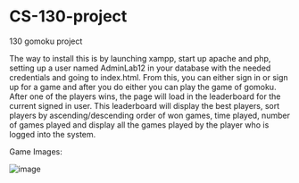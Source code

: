 # CS-130-project

130 gomoku project

The way to install this is by launching xampp, start up apache and php, setting up a user named AdminLab12 in your database with the needed credentials and going to index.html. From this, you can either sign in or sign up for a game and after you do either you can play the game of gomoku. After one of the players wins, the page will load in the leaderboard for the current signed in user. This leaderboard will display the best players, sort players by ascending/descending order of won games, time played, number of games played and display all the games played by the player who is logged into the system.


Game Images:

![image](https://user-images.githubusercontent.com/82190132/176027210-5996bb86-fd06-4044-8ef3-e0653454045a.png)

